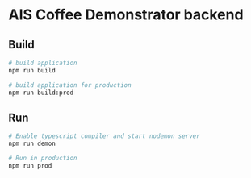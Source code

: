 # AIS Coffee Demonstrator backend

## Build

````bash
# build application
npm run build

# build application for production
npm run build:prod
````

## Run

```bash
# Enable typescript compiler and start nodemon server
npm run demon

# Run in production
npm run prod
```

